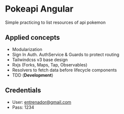 # Pokeapi Angular

Simple practicing to list resources of api pokemon

## Applied concepts

- Modularization
- Sign In Auth. AuthService & Guards to protect routing 
- Tailwindcss v3 base design
- Rxjs (Forks, Maps, Tap, Observables)
- Resolvers to fetch data before lifecycle components
- TDD (**Development**)

## Credentials

- User: entrenador@gmail.com
- Pass: 1234
